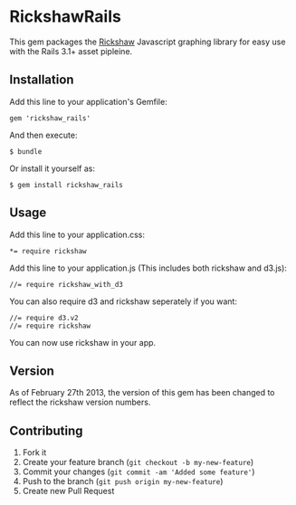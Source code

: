 # RickshawRails

This gem packages the [Rickshaw](http://code.shutterstock.com/rickshaw/) Javascript graphing library for easy use with the Rails 3.1+ asset pipleine.

## Installation

Add this line to your application's Gemfile:

    gem 'rickshaw_rails'

And then execute:

    $ bundle

Or install it yourself as:

    $ gem install rickshaw_rails

## Usage

Add this line to your application.css:

    *= require rickshaw
    
Add this line to your application.js (This includes both rickshaw and d3.js):

    //= require rickshaw_with_d3
    
You can also require d3 and rickshaw seperately if you want:

    //= require d3.v2
    //= require rickshaw

You can now use rickshaw in your app.

## Version

As of February 27th 2013, the version of this gem has been changed to reflect the rickshaw version numbers.

## Contributing

1. Fork it
2. Create your feature branch (`git checkout -b my-new-feature`)
3. Commit your changes (`git commit -am 'Added some feature'`)
4. Push to the branch (`git push origin my-new-feature`)
5. Create new Pull Request
